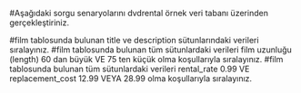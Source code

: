 #Aşağıdaki sorgu senaryolarını dvdrental örnek veri tabanı üzerinden gerçekleştiriniz.

#film tablosunda bulunan title ve description sütunlarındaki verileri sıralayınız.
#film tablosunda bulunan tüm sütunlardaki verileri film uzunluğu (length) 60 dan büyük VE 75 ten küçük olma koşullarıyla sıralayınız.
#film tablosunda bulunan tüm sütunlardaki verileri rental_rate 0.99 VE replacement_cost 12.99 VEYA 28.99 olma koşullarıyla sıralayınız.
